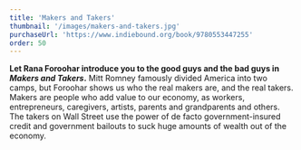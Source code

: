 ```yaml
---
title: 'Makers and Takers'
thumbnail: '/images/makers-and-takers.jpg'
purchaseUrl: 'https://www.indiebound.org/book/9780553447255'
order: 50
---
```


**Let Rana Foroohar introduce you to the good guys and the bad guys in *Makers and Takers*.** Mitt Romney famously divided America into two camps, but Foroohar shows us who the real makers are, and the real takers. Makers are people who add value to our economy, as workers, entrepreneurs, caregivers, artists, parents and grandparents and others. The takers on Wall Street use the power of de facto government-insured credit and government bailouts to suck huge amounts of wealth out of the economy.